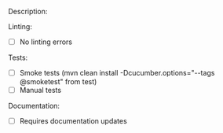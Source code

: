 Description:
<!--A brief description of changes. Things to include: WIP? Dependent PR's opened against other tickets? -->


Linting:
<!--Have you validated that no linting errors are introduced? -->
- [ ] No linting errors

Tests:
<!--Have tests been run locally and passed? If manual tests run, explain what was run below-->
- [ ] Smoke tests (mvn clean install -Dcucumber.options="--tags @smoketest" from test)
- [ ] Manual tests

Documentation:
<!--Are documentation updates required? Include any mention of updates required below if necessary-->
- [ ] Requires documentation updates
